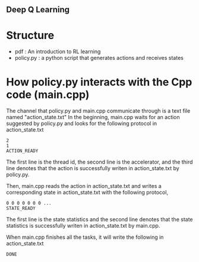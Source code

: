 ## Deep Q Learning


# Structure
- pdf : An introduction to RL learning
- policy.py : a python script that generates actions and receives states

# How policy.py interacts with the Cpp code (main.cpp)
The channel that policy.py and main.cpp communicate through is a text file named "action_state.txt"
In the beginning, main.cpp waits for an action suggested by policy.py and looks for the following
protocol in action_state.txt

```
2
1
ACTION_READY
```
The first line is the thread id, the second line is the accelerator, and
the third line denotes that the action is successfully writen in action_state.txt by policy.py.

Then, main.cpp reads the action in action_state.txt and writes a corresponding state in action_state.txt
with the following protocol,
```
0 0 0 0 0 0 0 ...
STATE_READY
```
The first line is the state statistics and the second line denotes that the state statistics
is successfully writen in action_state.txt by main.cpp.

When main.cpp finishes all the tasks, it will write the following in action_state.txt
```
DONE
``` 
